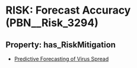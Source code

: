 # RISK: __Forecast Accuracy__ (PBN__Risk_3294)

## Property: has_RiskMitigation

* [Predictive Forecasting of Virus Spread](PBN__Mitigation_1937)

